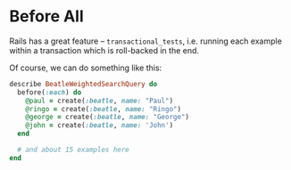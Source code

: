# Before All

Rails has a great feature – `transactional_tests`, i.e. running each example within a transaction which is roll-backed in the end.

Of course, we can do something like this:

```ruby
describe BeatleWeightedSearchQuery do
  before(:each) do
    @paul = create(:beatle, name: "Paul")
    @ringo = create(:beatle, name: "Ringo")
    @george = create(:beatle, name: "George")
    @john = create(:beatle, name: 'John')
  end

  # and about 15 examples here
end
```
